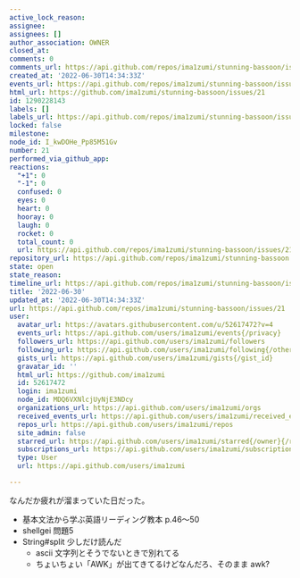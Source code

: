 ```yaml
---
active_lock_reason: 
assignee: 
assignees: []
author_association: OWNER
closed_at: 
comments: 0
comments_url: https://api.github.com/repos/ima1zumi/stunning-bassoon/issues/21/comments
created_at: '2022-06-30T14:34:33Z'
events_url: https://api.github.com/repos/ima1zumi/stunning-bassoon/issues/21/events
html_url: https://github.com/ima1zumi/stunning-bassoon/issues/21
id: 1290228143
labels: []
labels_url: https://api.github.com/repos/ima1zumi/stunning-bassoon/issues/21/labels{/name}
locked: false
milestone: 
node_id: I_kwDOHe_Pp85M51Gv
number: 21
performed_via_github_app: 
reactions:
  "+1": 0
  "-1": 0
  confused: 0
  eyes: 0
  heart: 0
  hooray: 0
  laugh: 0
  rocket: 0
  total_count: 0
  url: https://api.github.com/repos/ima1zumi/stunning-bassoon/issues/21/reactions
repository_url: https://api.github.com/repos/ima1zumi/stunning-bassoon
state: open
state_reason: 
timeline_url: https://api.github.com/repos/ima1zumi/stunning-bassoon/issues/21/timeline
title: '2022-06-30'
updated_at: '2022-06-30T14:34:33Z'
url: https://api.github.com/repos/ima1zumi/stunning-bassoon/issues/21
user:
  avatar_url: https://avatars.githubusercontent.com/u/52617472?v=4
  events_url: https://api.github.com/users/ima1zumi/events{/privacy}
  followers_url: https://api.github.com/users/ima1zumi/followers
  following_url: https://api.github.com/users/ima1zumi/following{/other_user}
  gists_url: https://api.github.com/users/ima1zumi/gists{/gist_id}
  gravatar_id: ''
  html_url: https://github.com/ima1zumi
  id: 52617472
  login: ima1zumi
  node_id: MDQ6VXNlcjUyNjE3NDcy
  organizations_url: https://api.github.com/users/ima1zumi/orgs
  received_events_url: https://api.github.com/users/ima1zumi/received_events
  repos_url: https://api.github.com/users/ima1zumi/repos
  site_admin: false
  starred_url: https://api.github.com/users/ima1zumi/starred{/owner}{/repo}
  subscriptions_url: https://api.github.com/users/ima1zumi/subscriptions
  type: User
  url: https://api.github.com/users/ima1zumi

---
```

なんだか疲れが溜まっていた日だった。

- 基本文法から学ぶ英語リーディング教本 p.46〜50
- shellgei 問題5
- String#split 少しだけ読んだ
    - ascii 文字列とそうでないときで別れてる
    - ちょいちょい「AWK」が出てきてるけどなんだろ、そのまま awk?
